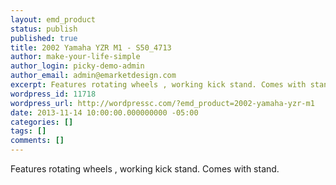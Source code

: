 ```yaml
---
layout: emd_product
status: publish
published: true
title: 2002 Yamaha YZR M1 - S50_4713
author: make-your-life-simple
author_login: picky-demo-admin
author_email: admin@emarketdesign.com
excerpt: Features rotating wheels , working kick stand. Comes with stand.
wordpress_id: 11718
wordpress_url: http://wordpressc.com/?emd_product=2002-yamaha-yzr-m1
date: 2013-11-14 10:00:00.000000000 -05:00
categories: []
tags: []
comments: []
---
```

Features rotating wheels , working kick stand. Comes with stand.
